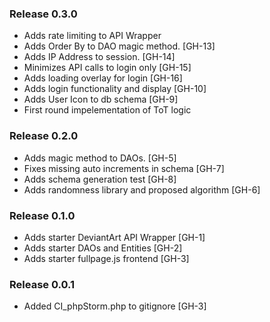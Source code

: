 ### Release 0.3.0
- Adds rate limiting to API Wrapper
- Adds Order By to DAO magic method. [GH-13]
- Adds IP Address to session. [GH-14]
- Minimizes API calls to login only [GH-15]
- Adds loading overlay for login [GH-16]
- Adds login functionality and display [GH-10]
- Adds User Icon to db schema [GH-9]
- First round impelementation of ToT logic

### Release 0.2.0
- Adds magic method to DAOs. [GH-5]
- Fixes missing auto increments in schema [GH-7]
- Adds schema generation test [GH-8]
- Adds randomness library and proposed algorithm [GH-6]

### Release 0.1.0
- Adds starter DeviantArt API Wrapper [GH-1]
- Adds starter DAOs and Entities [GH-2]
- Adds starter fullpage.js frontend [GH-3]

### Release 0.0.1
- Added CI_phpStorm.php to gitignore [GH-3]
